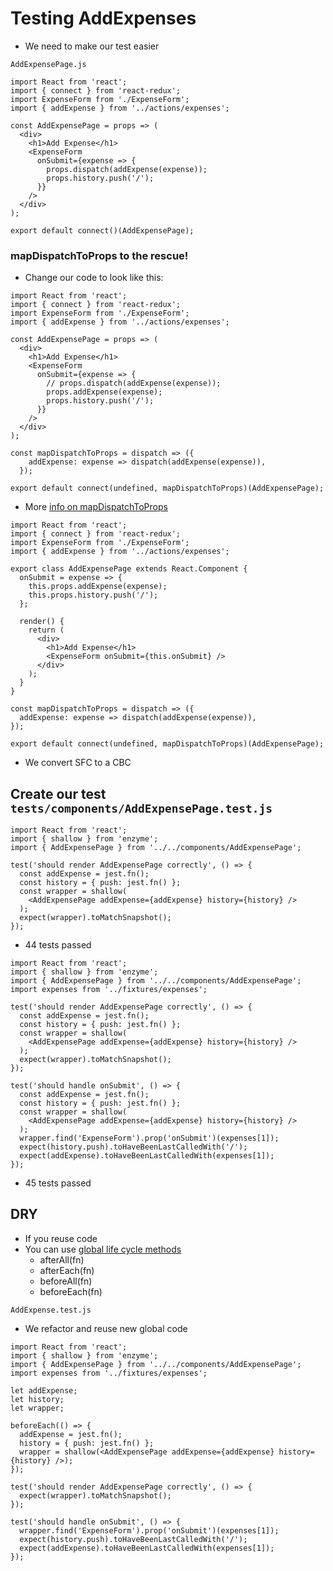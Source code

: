 # Testing AddExpenses
* We need to make our test easier

`AddExpensePage.js`

```
import React from 'react';
import { connect } from 'react-redux';
import ExpenseForm from './ExpenseForm';
import { addExpense } from '../actions/expenses';

const AddExpensePage = props => (
  <div>
    <h1>Add Expense</h1>
    <ExpenseForm
      onSubmit={expense => {
        props.dispatch(addExpense(expense));
        props.history.push('/');
      }}
    />
  </div>
);

export default connect()(AddExpensePage);
```

### mapDispatchToProps to the rescue!
* Change our code to look like this:

```
import React from 'react';
import { connect } from 'react-redux';
import ExpenseForm from './ExpenseForm';
import { addExpense } from '../actions/expenses';

const AddExpensePage = props => (
  <div>
    <h1>Add Expense</h1>
    <ExpenseForm
      onSubmit={expense => {
        // props.dispatch(addExpense(expense));
        props.addExpense(expense);
        props.history.push('/');
      }}
    />
  </div>
);

const mapDispatchToProps = dispatch => ({
    addExpense: expense => dispatch(addExpense(expense)),
  });

export default connect(undefined, mapDispatchToProps)(AddExpensePage);
```

* More [info on mapDispatchToProps](https://github.com/reactjs/react-redux/blob/master/docs/api.md)

```
import React from 'react';
import { connect } from 'react-redux';
import ExpenseForm from './ExpenseForm';
import { addExpense } from '../actions/expenses';

export class AddExpensePage extends React.Component {
  onSubmit = expense => {
    this.props.addExpense(expense);
    this.props.history.push('/');
  };

  render() {
    return (
      <div>
        <h1>Add Expense</h1>
        <ExpenseForm onSubmit={this.onSubmit} />
      </div>
    );
  }
}

const mapDispatchToProps = dispatch => ({
  addExpense: expense => dispatch(addExpense(expense)),
});

export default connect(undefined, mapDispatchToProps)(AddExpensePage);
```

* We convert SFC to a CBC

## Create our test `tests/components/AddExpensePage.test.js`

```
import React from 'react';
import { shallow } from 'enzyme';
import { AddExpensePage } from '../../components/AddExpensePage';

test('should render AddExpensePage correctly', () => {
  const addExpense = jest.fn();
  const history = { push: jest.fn() };
  const wrapper = shallow(
    <AddExpensePage addExpense={addExpense} history={history} />
  );
  expect(wrapper).toMatchSnapshot();
});
```

* 44 tests passed

```
import React from 'react';
import { shallow } from 'enzyme';
import { AddExpensePage } from '../../components/AddExpensePage';
import expenses from '../fixtures/expenses';

test('should render AddExpensePage correctly', () => {
  const addExpense = jest.fn();
  const history = { push: jest.fn() };
  const wrapper = shallow(
    <AddExpensePage addExpense={addExpense} history={history} />
  );
  expect(wrapper).toMatchSnapshot();
});

test('should handle onSubmit', () => {
  const addExpense = jest.fn();
  const history = { push: jest.fn() };
  const wrapper = shallow(
    <AddExpensePage addExpense={addExpense} history={history} />
  );
  wrapper.find('ExpenseForm').prop('onSubmit')(expenses[1]);
  expect(history.push).toHaveBeenLastCalledWith('/');
  expect(addExpense).toHaveBeenLastCalledWith(expenses[1]);
});
```

* 45 tests passed

## DRY
* If you reuse code
* You can use [global life cycle methods](https://facebook.github.io/jest/docs/en/api.html)
    - afterAll(fn)
    - afterEach(fn)
    - beforeAll(fn)
    - beforeEach(fn)

`AddExpense.test.js`

* We refactor and reuse new global code

```
import React from 'react';
import { shallow } from 'enzyme';
import { AddExpensePage } from '../../components/AddExpensePage';
import expenses from '../fixtures/expenses';

let addExpense;
let history;
let wrapper;

beforeEach(() => {
  addExpense = jest.fn();
  history = { push: jest.fn() };
  wrapper = shallow(<AddExpensePage addExpense={addExpense} history={history} />);
});

test('should render AddExpensePage correctly', () => {
  expect(wrapper).toMatchSnapshot();
});

test('should handle onSubmit', () => {
  wrapper.find('ExpenseForm').prop('onSubmit')(expenses[1]);
  expect(history.push).toHaveBeenLastCalledWith('/');
  expect(addExpense).toHaveBeenLastCalledWith(expenses[1]);
});
```



